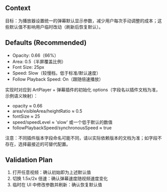 ## Context

目标：为播放器设置统一的弹幕默认显示参数，减少用户每次手动调整的成本；这些默认值不影响用户临时改动（刷新后恢复默认）。

## Defaults (Recommended)

- Opacity: 0.66（66%）
- Area: 0.5（半屏覆盖比例）
- Font Size: 25px
- Speed: Slow（较慢档，低于标准/默认速度）
- Follow Playback Speed: On（跟随倍速播放）

实现时对应到 ArtPlayer + 弹幕插件的初始化 options（字段名以插件文档为准，示例语义映射）：

- opacity ≈ 0.66
- area/visibleArea/heightRatio ≈ 0.5
- fontSize ≈ 25
- speed/speedLevel ≈ 'slow' 或一个低于默认的数值
- followPlaybackSpeed/synchronousSpeed ≈ true

注意：不同插件版本字段命名可能不同，请以实际依赖版本的文档为准；如字段不存在，选择最接近的可替代配置。

## Validation Plan

1. 打开任意视频：确认初始即为上述默认值
2. 切换 1.5x/2x 倍速：确认弹幕速度随视频速度变化
3. 临时在 UI 中修改参数并刷新：确认恢复默认值
